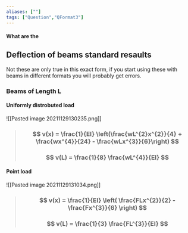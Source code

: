 ```yaml
---
aliases: [""]
tags: ["Question","QFormat3"]
---
```


#### What are the
## Deflection of beams standard resaults

Not these are only true in this exact form, if you start using these with beams in different formats you will probably get errors.

### Beams of Length L

#### Uniformly distrobuted load
![[Pasted image 20211129130235.png]]

> ### $$ v(x) = \frac{1}{EI} \left(\frac{wL^{2}x^{2}}{4} + \frac{wx^{4}}{24} - \frac{wLx^{3}}{6}\right) $$
> ### $$ v(L) = \frac{1}{8} \frac{wL^{4}}{EI} $$

#### Point load
![[Pasted image 20211129131034.png]]

> ### $$ v(x) = \frac{1}{EI} \left( \frac{FLx^{2}}{2} -  \frac{Fx^{3}}{6}  \right) $$
> ### $$ v(L) = \frac{1}{3} \frac{FL^{3}}{EI} $$